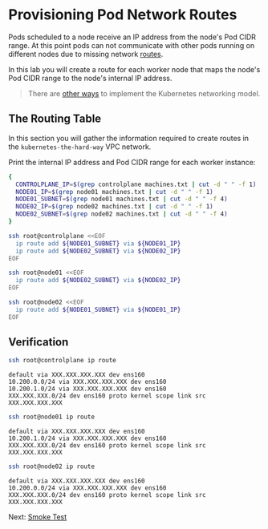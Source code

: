 # Provisioning Pod Network Routes

Pods scheduled to a node receive an IP address from the node's Pod CIDR range. At this point pods can not communicate with other pods running on different nodes due to missing network [routes](https://cloud.google.com/compute/docs/vpc/routes).

In this lab you will create a route for each worker node that maps the node's Pod CIDR range to the node's internal IP address.

> There are [other ways](https://kubernetes.io/docs/concepts/cluster-administration/networking/#how-to-achieve-this) to implement the Kubernetes networking model.

## The Routing Table

In this section you will gather the information required to create routes in the `kubernetes-the-hard-way` VPC network.

Print the internal IP address and Pod CIDR range for each worker instance:

```bash
{
  CONTROLPLANE_IP=$(grep controlplane machines.txt | cut -d " " -f 1)
  NODE01_IP=$(grep node01 machines.txt | cut -d " " -f 1)
  NODE01_SUBNET=$(grep node01 machines.txt | cut -d " " -f 4)
  NODE02_IP=$(grep node02 machines.txt | cut -d " " -f 1)
  NODE02_SUBNET=$(grep node02 machines.txt | cut -d " " -f 4)
}
```

```bash
ssh root@controlplane <<EOF
  ip route add ${NODE01_SUBNET} via ${NODE01_IP}
  ip route add ${NODE02_SUBNET} via ${NODE02_IP}
EOF
```

```bash
ssh root@node01 <<EOF
  ip route add ${NODE02_SUBNET} via ${NODE02_IP}
EOF
```

```bash
ssh root@node02 <<EOF
  ip route add ${NODE01_SUBNET} via ${NODE01_IP}
EOF
```

## Verification 

```bash
ssh root@controlplane ip route
```

```text
default via XXX.XXX.XXX.XXX dev ens160 
10.200.0.0/24 via XXX.XXX.XXX.XXX dev ens160 
10.200.1.0/24 via XXX.XXX.XXX.XXX dev ens160 
XXX.XXX.XXX.0/24 dev ens160 proto kernel scope link src XXX.XXX.XXX.XXX 
```

```bash
ssh root@node01 ip route
```

```text
default via XXX.XXX.XXX.XXX dev ens160 
10.200.1.0/24 via XXX.XXX.XXX.XXX dev ens160 
XXX.XXX.XXX.0/24 dev ens160 proto kernel scope link src XXX.XXX.XXX.XXX 
```

```bash
ssh root@node02 ip route
```

```text
default via XXX.XXX.XXX.XXX dev ens160 
10.200.0.0/24 via XXX.XXX.XXX.XXX dev ens160 
XXX.XXX.XXX.0/24 dev ens160 proto kernel scope link src XXX.XXX.XXX.XXX 
```


Next: [Smoke Test](12-smoke-test.md)
